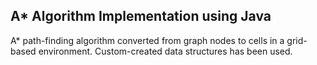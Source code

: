 ## A* Algorithm Implementation using Java

A* path-finding algorithm converted from graph nodes to cells in a grid-based environment. Custom-created data structures has been used.

